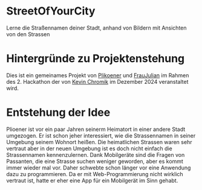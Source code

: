 # StreetOfYourCity
Lerne die Straßennamen deiner Stadt, anhand von Bildern mit Ansichten von den Strassen

# Hintergründe zu Projektenstehung
Dies ist ein gemeinames Projekt von [Plikoener](https://github.com/Plikoener) und [FrauJulian](https://github.com/fraujulian) im Rahmen des 2. Hackathon der von  [Kevin Chromik](https://github.com/kchromik) im Dezember 2024 veranstaltet wird.

# Entstehung der Idee
Plioener ist vor ein paar Jahren seinerm Heimatort in einer andere Stadt umgezogen. Er ist schon jeher interessiert, wie die Strassennamen in seiner Umgebung seinem Wohnort heißen. Die heimatlichen Strassen waren sehr vertraut aber in der neuen Umgebung ist es doch nicht einfach die Strassennamen kennenzulernen. Dank Mobilgeräte sind die Fragen von Passanten, die eine Strasse suchen weniger geworden, aber es kommt immer wieder mal vor. Daher schwebte schon länger vor eine Anwendung dazu zu programmieren. Da er mit Web-Programmierung nicht wirklich vertraut ist, hatte er eher eine App für ein Mobilgerät im  Sinn gehabt.

#
